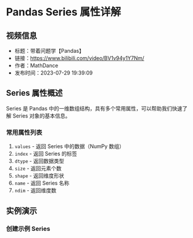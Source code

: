 # Pandas Series 属性详解

## 视频信息
- 标题：带着问题学【Pandas】
- 链接：https://www.bilibili.com/video/BV1v94y1Y7Nm/
- 作者：MathDance
- 发布时间：2023-07-29 19:39:09

## Series 属性概述
Series 是 Pandas 中的一维数组结构，具有多个常用属性，可以帮助我们快速了解 Series 对象的基本信息。

### 常用属性列表
1. `values` - 返回 Series 中的数据（NumPy 数组）
2. `index` - 返回 Series 的标签
3. `dtype` - 返回数据类型
4. `size` - 返回元素个数
5. `shape` - 返回维度形状
6. `name` - 返回 Series 名称
7. `ndim` - 返回维度数

## 实例演示

### 创建示例 Series